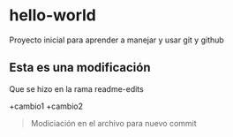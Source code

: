 ﻿# hello-world
Proyecto inicial para aprender a manejar y usar git y github


## Esta es una modificación 

Que se hizo en la rama readme-edits

+cambio1
+cambio2

> Modiciación en el archivo para nuevo commit